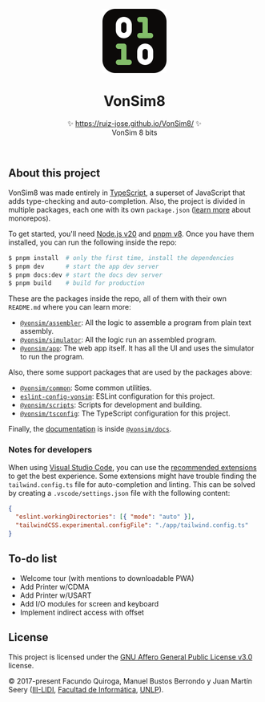<p align="center">
  <img src="app/public/favicon.svg" height="128px" align="center" alt="VonSim logo" />
  <h1 align="center">VonSim8</h1>
  <p align="center">
    ✨ <a href="https://ruiz-jose.github.io/VonSim8/">https://ruiz-jose.github.io/VonSim8/</a> ✨
    <br/>
    VonSim 8 bits
  </p>
</p>

<br/>

## About this project

VonSim8 was made entirely in [TypeScript](https://www.typescriptlang.org/), a superset of JavaScript that adds type-checking and auto-completion. Also, the project is divided in multiple packages, each one with its own `package.json` ([learn more](https://turbo.build/repo/docs/core-concepts/monorepos) about monorepos).

To get started, you'll need [Node.js v20](https://nodejs.org/) and [pnpm v8](https://pnpm.io). Once you have them installed, you can run the following inside the repo:

```bash
$ pnpm install  # only the first time, install the dependencies
$ pnpm dev      # start the app dev server
$ pnpm docs:dev # start the docs dev server
$ pnpm build    # build for production
```

These are the packages inside the repo, all of them with their own `README.md` where you can learn more:

- [`@vonsim/assembler`](./packages/assembler/): All the logic to assemble a program from plain text assembly.
- [`@vonsim/simulator`](./packages/simulator/): All the logic run an assembled program.
- [`@vonsim/app`](./app/): The web app itself. It has all the UI and uses the simulator to run the program.

Also, there some support packages that are used by the packages above:

- [`@vonsim/common`](./packages/common/): Some common utilities.
- [`eslint-config-vonsim`](./packages/eslint-config-vonsim/): ESLint configuration for this project.
- [`@vonsim/scripts`](./packages/scripts/): Scripts for development and building.
- [`@vonsim/tsconfig`](./packages/tsconfig/): The TypeScript configuration for this project.

Finally, the [documentation](https://vonsim.github.io/docs/) is inside [`@vonsim/docs`](./docs/).

### Notes for developers

When using [Visual Studio Code](https://code.visualstudio.com/), you can use the [recommended extensions](./.vscode/extensions.json) to get the best experience. Some extensions might have trouble finding the `tailwind.config.ts` file for auto-completion and linting. This can be solved by creating a `.vscode/settings.json` file with the following content:

```json
{
  "eslint.workingDirectories": [{ "mode": "auto" }],
  "tailwindCSS.experimental.configFile": "./app/tailwind.config.ts"
}
```

## To-do list

- Welcome tour (with mentions to downloadable PWA)
- Add Printer w/CDMA
- Add Printer w/USART
- Add I/O modules for screen and keyboard
- Implement indirect access with offset

## License

This project is licensed under the [ GNU Affero General Public License v3.0](./LICENSE) license.

&copy; 2017-present Facundo Quiroga, Manuel Bustos Berrondo y Juan Martín Seery ([III-LIDI](https://weblidi.info.unlp.edu.ar/), [Facultad de Informática](https://info.unlp.edu.ar/), [UNLP](https://unlp.edu.ar/)).

